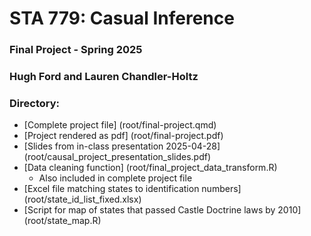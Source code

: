 # STA 779: Casual Inference
### Final Project - Spring 2025
### Hugh Ford and Lauren Chandler-Holtz

### Directory:

* [Complete project file] (root/final-project.qmd)
* [Project rendered as pdf] (root/final-project.pdf)
* [Slides from in-class presentation 2025-04-28] (root/causal_project_presentation_slides.pdf)
* [Data cleaning function] (root/final_project_data_transform.R)
  - Also included in complete project file
* [Excel file matching states to identification numbers] (root/state_id_list_fixed.xlsx)
* [Script for map of states that passed Castle Doctrine laws by 2010] (root/state_map.R)